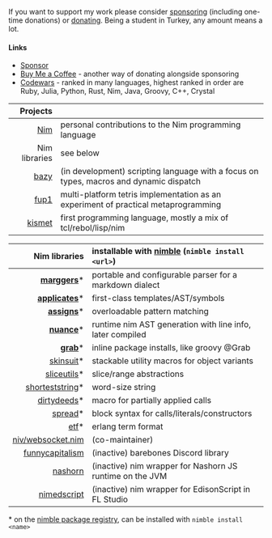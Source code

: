 If you want to support my work please consider [sponsoring](https://github.com/sponsors/metagn/) (including one-time donations) or [donating](https://www.buymeacoffee.com/metagn). Being a student in Turkey, any amount means a lot.


#### Links

* [Sponsor](https://github.com/sponsors/metagn/)
* [Buy Me a Coffee](https://www.buymeacoffee.com/metagn) - another way of donating alongside sponsoring
* [Codewars](https://www.codewars.com/users/metagn) - ranked in many languages, highest ranked in order are Ruby, Julia, Python, Rust, Nim, Java, Groovy, C++, Crystal

| Projects | |
| --: | :-- |
| [Nim](https://github.com/nim-lang/Nim/pulls?q=is%3Apr+author%3Ametagn) | personal contributions to the Nim programming language |
| Nim libraries | see below |
| [bazy](https://github.com/metagn/bazy) | (in development) scripting language with a focus on types, macros and dynamic dispatch |
| [fup1](https://github.com/metagn/fup1) | multi-platform tetris implementation as an experiment of practical metaprogramming |
| [kismet](https://github.com/metagn/kismet) | first programming language, mostly a mix of tcl/rebol/lisp/nim |

| Nim libraries | installable with [nimble](https://github.com/nim-lang/nimble) (`nimble install <url>`) | 
| --: | :-- |
| [**marggers**](https://github.com/metagn/marggers)* | portable and configurable parser for a markdown dialect |
| [**applicates**](https://github.com/metagn/applicates)* | first-class templates/AST/symbols |
| [**assigns**](https://github.com/metagn/assigns)* | overloadable pattern matching |
| [**nuance**](https://github.com/metagn/nuance)* | runtime nim AST generation with line info, later compiled |
| [**grab**](https://github.com/metagn/grab)* | inline package installs, like groovy @Grab |
| [skinsuit](https://github.com/metagn/skinsuit)* | stackable utility macros for object variants |
| [sliceutils](https://github.com/metagn/sliceutils)* | slice/range abstractions |
| [shorteststring](https://github.com/metagn/shorteststring)* | word-size string |
| [dirtydeeds](https://github.com/metagn/dirtydeeds)* | macro for partially applied calls | 
| [spread](https://github.com/metagn/spread)* | block syntax for calls/literals/constructors |
| [etf](https://github.com/metagn/etf)* | erlang term format |
| [niv/websocket.nim](https://github.com/niv/websocket.nim) | (co-maintainer) |
| [funnycapitalism](https://github.com/metagn/funnycapitalism) | (inactive) barebones Discord library |
| [nashorn](https://github.com/metagn/nimnashorn) | (inactive) nim wrapper for Nashorn JS runtime on the JVM |
| [nimedscript](https://github.com/metagn/NimEdScript) | (inactive) nim wrapper for EdisonScript in FL Studio |

\* on the [nimble package registry](https://github.com/nim-lang/packages), can be installed with `nimble install <name>`
